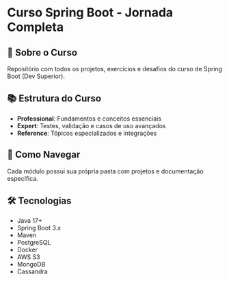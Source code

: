 # Curso Spring Boot - Jornada Completa

## 🎯 Sobre o Curso
Repositório com todos os projetos, exercícios e desafios do curso de Spring Boot (Dev Superior).

## 📚 Estrutura do Curso
- **Professional**: Fundamentos e conceitos essenciais
- **Expert**: Testes, validação e casos de uso avançados
- **Reference**: Tópicos especializados e integrações

## 🚀 Como Navegar
Cada módulo possui sua própria pasta com projetos e documentação específica.

## 🛠️ Tecnologias
- Java 17+
- Spring Boot 3.x
- Maven
- PostgreSQL
- Docker
- AWS S3
- MongoDB
- Cassandra

